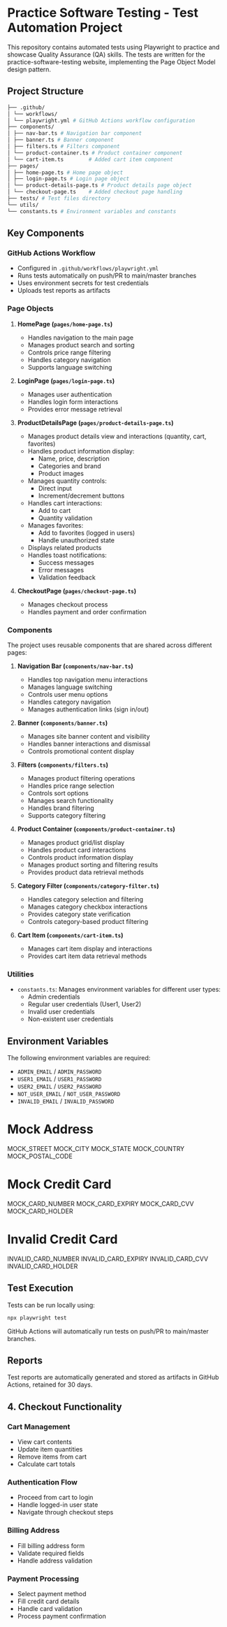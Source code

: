 # Practice Software Testing - Test Automation Project

This repository contains automated tests using Playwright to practice and showcase Quality Assurance (QA) skills. The tests are written for the practice-software-testing website, implementing the Page Object Model design pattern.

## Project Structure

```bash
├── .github/
│ └── workflows/
│ └── playwright.yml # GitHub Actions workflow configuration
├── components/
│ ├── nav-bar.ts # Navigation bar component
│ ├── banner.ts # Banner component
│ ├── filters.ts # Filters component
│ └── product-container.ts # Product container component
│ └── cart-item.ts        # Added cart item component
├── pages/
│ ├── home-page.ts # Home page object
│ ├── login-page.ts # Login page object
│ └── product-details-page.ts # Product details page object
│ └── checkout-page.ts    # Added checkout page handling
├── tests/ # Test files directory
└── utils/
└── constants.ts # Environment variables and constants
```

## Key Components

### GitHub Actions Workflow

- Configured in `.github/workflows/playwright.yml`
- Runs tests automatically on push/PR to main/master branches
- Uses environment secrets for test credentials
- Uploads test reports as artifacts

### Page Objects

1. **HomePage (`pages/home-page.ts`)**

   - Handles navigation to the main page
   - Manages product search and sorting
   - Controls price range filtering
   - Handles category navigation
   - Supports language switching

2. **LoginPage (`pages/login-page.ts`)**

   - Manages user authentication
   - Handles login form interactions
   - Provides error message retrieval

3. **ProductDetailsPage (`pages/product-details-page.ts`)**

   - Manages product details view and interactions (quantity, cart, favorites)
   - Handles product information display:
     - Name, price, description
     - Categories and brand
     - Product images
   - Manages quantity controls:
     - Direct input
     - Increment/decrement buttons
   - Handles cart interactions:
     - Add to cart
     - Quantity validation
   - Manages favorites:
     - Add to favorites (logged in users)
     - Handle unauthorized state
   - Displays related products
   - Handles toast notifications:
     - Success messages
     - Error messages
     - Validation feedback

4. **CheckoutPage (`pages/checkout-page.ts`)**
   - Manages checkout process
   - Handles payment and order confirmation

### Components

The project uses reusable components that are shared across different pages:

1. **Navigation Bar (`components/nav-bar.ts`)**

   - Handles top navigation menu interactions
   - Manages language switching
   - Controls user menu options
   - Handles category navigation
   - Manages authentication links (sign in/out)

2. **Banner (`components/banner.ts`)**

   - Manages site banner content and visibility
   - Handles banner interactions and dismissal
   - Controls promotional content display

3. **Filters (`components/filters.ts`)**

   - Manages product filtering operations
   - Handles price range selection
   - Controls sort options
   - Manages search functionality
   - Handles brand filtering
   - Supports category filtering

4. **Product Container (`components/product-container.ts`)**

   - Manages product grid/list display
   - Handles product card interactions
   - Controls product information display
   - Manages product sorting and filtering results
   - Provides product data retrieval methods

5. **Category Filter (`components/category-filter.ts`)**

   - Handles category selection and filtering
   - Manages category checkbox interactions
   - Provides category state verification
   - Controls category-based product filtering

6. **Cart Item (`components/cart-item.ts`)**
   - Manages cart item display and interactions
   - Provides cart item data retrieval methods

### Utilities

- `constants.ts`: Manages environment variables for different user types:
  - Admin credentials
  - Regular user credentials (User1, User2)
  - Invalid user credentials
  - Non-existent user credentials

## Environment Variables

The following environment variables are required:

- `ADMIN_EMAIL` / `ADMIN_PASSWORD`
- `USER1_EMAIL` / `USER1_PASSWORD`
- `USER2_EMAIL` / `USER2_PASSWORD`
- `NOT_USER_EMAIL` / `NOT_USER_PASSWORD`
- `INVALID_EMAIL` / `INVALID_PASSWORD`

# Mock Address

MOCK_STREET
MOCK_CITY
MOCK_STATE
MOCK_COUNTRY
MOCK_POSTAL_CODE

# Mock Credit Card

MOCK_CARD_NUMBER
MOCK_CARD_EXPIRY
MOCK_CARD_CVV
MOCK_CARD_HOLDER

# Invalid Credit Card

INVALID_CARD_NUMBER
INVALID_CARD_EXPIRY
INVALID_CARD_CVV
INVALID_CARD_HOLDER

## Test Execution

Tests can be run locally using:

```bash
npx playwright test
```

GitHub Actions will automatically run tests on push/PR to main/master branches.

## Reports

Test reports are automatically generated and stored as artifacts in GitHub Actions, retained for 30 days.

## 4. Checkout Functionality

### Cart Management

- View cart contents
- Update item quantities
- Remove items from cart
- Calculate cart totals

### Authentication Flow

- Proceed from cart to login
- Handle logged-in user state
- Navigate through checkout steps

### Billing Address

- Fill billing address form
- Validate required fields
- Handle address validation

### Payment Processing

- Select payment method
- Fill credit card details
- Handle card validation
- Process payment confirmation
